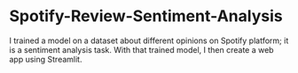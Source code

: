 # Spotify-Review-Sentiment-Analysis
I trained a model on a dataset about different opinions on Spotify platform; it is a sentiment analysis task. With that trained model, I then create a web app using Streamlit.
